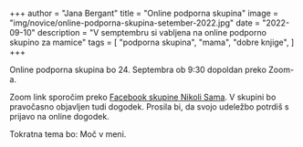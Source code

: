 +++
author = "Jana Bergant"
title = "Online podporna skupina"
image = "img/novice/online-podporna-skupina-setember-2022.jpg"
date = "2022-09-10"
description = "V semptembru si vabljena na online podporno skupino za mamice"
tags = [
    "podporna skupina",
    "mama",
    "dobre knjige",
]
+++

Online podporna skupina bo 24. Septembra ob 9:30 dopoldan preko Zoom-a.
<!--more-->

Zoom link sporočim preko [Facebook skupine Nikoli Sama](https://www.facebook.com/groups/467001988199005). V skupini bo pravočasno objavljen tudi dogodek. Prosila bi, da svojo udeležbo potrdiš s prijavo na online dogodek.


Tokratna tema bo: Moč v meni.


